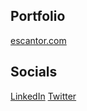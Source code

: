 ## Portfolio
[escantor.com](https://escantor.com) 

## Socials
[LinkedIn](https://www.linkedin.com/in/ethan-cantor99/)
[Twitter](https://x.com/seeescape)

